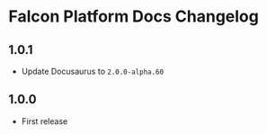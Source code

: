 # Falcon Platform Docs Changelog

## 1.0.1

- Update Docusaurus to `2.0.0-alpha.60`

## 1.0.0

- First release
